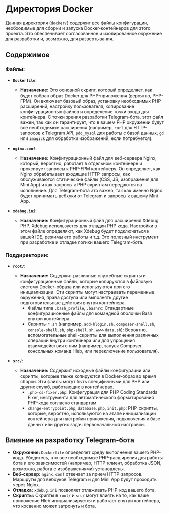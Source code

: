# Директория Docker

Данная директория (`docker/`) содержит все файлы конфигурации, необходимые для сборки и запуска Docker-контейнеров для этого проекта. Это обеспечивает согласованное и изолированное окружение для разработки и, возможно, для развертывания.

## Содержимое

### Файлы:

*   **`Dockerfile`**:
    *   **Назначение:** Это основной скрипт, который определяет, как будет собран образ Docker для PHP-приложения (вероятно, PHP-FPM). Он включает базовый образ, установку необходимых PHP расширений, настройку пользователя, копирование конфигурационных файлов и определение точки входа для контейнера. С точки зрения разработки Telegram-бота, этот файл важен, так как он гарантирует, что в вашем PHP окружении будут все необходимые расширения (например, `curl` для HTTP-запросов к Telegram API, `pdo_mysql` для работы с базой данных, `gd` или `imagick` для обработки изображений, если потребуется).

*   **`nginx.conf`**:
    *   **Назначение:** Конфигурационный файл для веб-сервера Nginx, который, вероятно, работает в отдельном контейнере и проксирует запросы к PHP-FPM контейнеру. Он определяет, как Nginx обрабатывает входящие HTTP-запросы, как обслуживаются статические файлы (CSS, JS, изображения для Mini App) и как запросы к PHP скриптам передаются на исполнение. Для Telegram-бота это важно, так как именно Nginx будет принимать вебхуки от Telegram и запросы к вашему Mini App.

*   **`xdebug.ini`**:
    *   **Назначение:** Конфигурационный файл для расширения Xdebug PHP. Xdebug используется для отладки PHP кода. Настройки в этом файле определяют, как Xdebug будет подключаться к вашей IDE, режимы его работы и т.д. Это полезный инструмент при разработке и отладке логики вашего Telegram-бота.

### Поддиректории:

*   **`root/`**:
    *   **Назначение:** Содержит различные служебные скрипты и конфигурационные файлы, которые копируются в файловую систему Docker-образа или используются при его инициализации. Эти скрипты могут настраивать переменные окружения, права доступа или выполнять другие подготовительные действия внутри контейнера.
        *   Файлы типа `.bash_profile`, `.bashrc`: Стандартные конфигурационные файлы для командной оболочки Bash внутри контейнера.
        *   Скрипты `*.sh` (например, `add-hlogin.sh`, `composer-shell.sh`, `console-shell.sh`, `php-shell.sh`, `www-data.sh`): Вероятно, вспомогательные shell-скрипты для выполнения различных операций внутри контейнера или для упрощения взаимодействия с ним (например, запуск Composer, консольных команд Hleb, или переключение пользователя).

*   **`src/`**:
    *   **Назначение:** Содержит исходные файлы конфигурации или скрипты, которые также копируются в Docker-образ во время сборки. Эти файлы могут быть специфичными для PHP или других служб, работающих в контейнерах.
        *   `.php-cs-fixer.php`: Конфигурация для PHP Coding Standards Fixer, инструмента для автоматического форматирования PHP-кода согласно стандартам.
        *   `change-entrypoint.php`, `database.php`, `init.php`: PHP-скрипты, которые, вероятно, используются на этапе инициализации контейнера для настройки приложения, подключения к базе данных или других задач первоначальной настройки.

## Влияние на разработку Telegram-бота

*   **Окружение:** `Dockerfile` определяет среду выполнения вашего PHP-кода. Убедитесь, что все необходимые PHP-расширения для работы бота и его зависимостей (например, HTTP-клиент, обработка JSON, возможно, работа с изображениями) установлены.
*   **Веб-сервер:** `nginx.conf` отвечает за прием HTTP-запросов. Маршруты для вебхуков Telegram и для Mini App будут проходить через Nginx.
*   **Отладка:** `xdebug.ini` позволяет отлаживать PHP-код вашего бота.
*   **Скрипты:** Скрипты в `root/` и `src/` могут влиять на то, как ваше приложение Hleb инициализируется и работает внутри контейнера, что косвенно может затронуть и бота.
